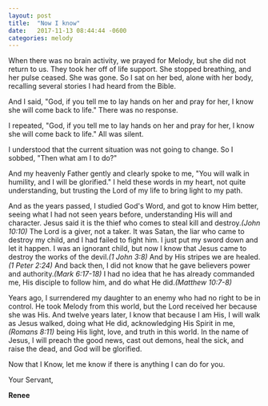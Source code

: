 ```yaml
---
layout: post
title:  "Now I know"
date:   2017-11-13 08:44:44 -0600
categories: melody
---
```


When there was no brain activity, we prayed for Melody, but she did not return to us. They took her off of life support. She stopped breathing, and her pulse ceased. She was gone. So I sat on her bed, alone with her body, recalling several stories I had heard from the Bible.

 And I said, "God, if you tell me to lay hands on her and pray for her, I know she will come back to life." There was no response.

 I repeated, "God, if you tell me to lay hands on her and pray for her, I know she will come back to life." All was silent. 

I understood that the current situation was not going to change. So I sobbed, "Then what am I to do?"

And my heavenly Father gently and clearly spoke to me, "You will walk in humility, and I will be glorified." I held these words in my heart, not quite understanding, but trusting the Lord of my life to bring light to my path.

And as the years passed, I studied God's Word, and got to know Him better, seeing what I had not seen years before, understanding His will and character. Jesus said it is the thief who comes to steal kill and destroy.*(John 10:10)* The Lord is a giver, not a taker. It was Satan, the liar who came to destroy my child, and I had failed to fight him. I just put my sword down and let it happen. I was an ignorant child, but now I know that Jesus came to destroy the works of the devil.*(1 John 3:8)* And by His stripes we are healed.*(1 Peter 2:24)* And back then, I did not know that he gave believers power and authority.*(Mark 6:17-18)* I had no idea that he has already commanded me, His disciple to follow him, and do what He did.*(Matthew 10:7-8)* 

Years ago, I surrendered my daughter to an enemy who had no right to be in control. He took Melody from this world, but the Lord received her because she was His. And twelve years later, I know that because I am His, I will walk as Jesus walked, doing what He did, acknowledging His Spirit in me,*(Romans 8:11)*
being His light, love, and truth in this world. In the name of Jesus, I will preach the good news, cast out demons, heal the sick, and raise the dead, and God will be glorified. 

Now that I Know, let me know if there is anything I can do for you.

Your Servant,

**Renee**
